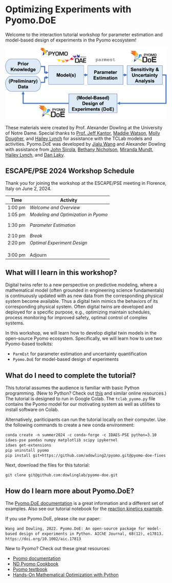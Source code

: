 # Optimizing Experiments with Pyomo.DoE 

Welcome to the interaction tutorial workshop for parameter estimation and model-based design of experiments in the Pyomo ecosystem!

![Pyomo workflow](./images/pyomo_workflow.png)

These materials were created by Prof. Alexander Dowling at the University of Notre Dame. Special thanks to [Prof. Jeff Kantor](https://engineering.nd.edu/news/in-memoriam-jeffrey-kantor-former-vice-president-associate-provost-and-dean/), [Maddie Watson](https://dowlinglab.nd.edu/people/madelynn-watson/), [Molly Dougher](https://dowlinglab.nd.edu/people/molly-dougher/), and [Hailey Lynch](https://dowlinglab.nd.edu/people/hailey-lynch/) for assistance with the TCLab models and activities. Pyomo.DoE was developed by [Jialu Wang](https://dowlinglab.nd.edu/people/jialu-wang/) and Alexander Dowling with assistance from [John Siirola](https://www.sandia.gov/ccr/staff/john-daniel-siirola/), [Bethany Nicholson](https://scholar.google.com/citations?user=WxqNQ6IAAAAJ&hl=en), [Miranda Mundt](https://ieeexplore.ieee.org/author/37089520396), [Hailey Lynch](https://dowlinglab.nd.edu/people/hailey-lynch/), and [Dan Laky](https://dowlinglab.nd.edu/people/daniel-laky/).

## ESCAPE/PSE 2024 Workshop Schedule

Thank you for joining the workshop at the ESCAPE/PSE meeting in Florence, Italy on June 2, 2024.

| Time | Activity |
| ---- | -------- |
| 1:00 pm  | *Welcome and Overview* |
| 1:05 pm | *Modeling and Optimization in Pyomo* |
| | [](./notebooks/tclab_model.ipynb)
| | [](./notebooks/pyomo_simulation.ipynb) |
| 1:30 pm | *Parameter Estimation* |
| | [](./notebooks/parmest.ipynb) |
| | [](./notebooks/parmest_exercise.ipynb) |
| 2:10 pm | *Break* |
| 2:20 pm | *Optimal Experiment Design* |
| | [](./notebooks/doe_exploratory_analysis.ipynb)
| | [](./notebooks/doe_optimize.ipynb)
| | [](./notebooks/doe_exercise.ipynb)
| 3:00 pm | Adjourn |

## What will I learn in this workshop?

Digital twins refer to a new perspective on predictive modeling, where a mathematical model (often grounded in engineering science fundamentals) is continuously updated with as new data from the corresponding physical system become available. Thus a digital twin mimics the behaviors of its corresponding physical system. Often digital twins are developed and deployed for a specific purpose, e.g., optimizing maintain schedules, process monitoring for improved safety, optimal control of complex systems.

In this workshop, we will learn how to develop digital twin models in the open-source Pyomo ecosystem. Specifically, we will learn how to use two Pyomo-based toolkits:
* `ParmEst` for parameter estimation and uncertainty quantification
* `Pyomo.DoE` for model-based design of experiments



## What do I need to complete the tutorial?

This tutorial assumes the audience is familiar with basic Python programming. (New to Python? Check out [this](https://lectures.scientific-python.org/index.html) and similar online resources.) The tutorial is designed to run in Google Colab. The `tclab_pyomo.py` file contains the Pyomo model for our motivating system as well as utilities to install software on Colab.

Alternatively, pariticipants can run the tutorial locally on their computer. Use the following commands to create a new conda environment:

```
conda create -n summer2024 -c conda-forge -c IDAES-PSE python=3.10 idaes-pse pandas numpy matplotlib scipy ipykernel
idaes get-extensions
pip uninstall pyomo
pip install git+https://github.com/adowling2/pyomo.git@pyomo-doe-fixes
```

Next, download the files for this tutorial:

```
git clone git@github.com:dowlinglab/pyomo-doe.git
```

## How do I learn more about Pyomo.DoE?

The [Pyomo.DoE documentation](https://pyomo.readthedocs.io/en/stable/contributed_packages/doe/doe.html) is a great information and a different set of examples. Also see our tutorial notebook for the [reaction kinetics example](https://colab.research.google.com/github/Pyomo/pyomo/blob/main/pyomo/contrib/doe/examples/fim_doe_tutorial.ipynb).

If you use Pyomo.DoE, please cite our paper:

```{admonition} Pyomo.DoE paper
Wang and Dowling, 2022. Pyomo.DoE: An open-source package for model-based design of experiments in Python. AIChE Journal, 68(12), e17813. https://doi.org/10.1002/aic.17813
```

New to Pyomo? Check out these great resources:
* [Pyomo documentation](https://pyomo.readthedocs.io/en/stable/)
* [ND Pyomo Cookbook](https://jckantor.github.io/ND-Pyomo-Cookbook/README.html)
* [Pyomo textbook](https://link.springer.com/book/10.1007/978-3-030-68928-5)
* [Hands-On Mathematical Optimization with Python](https://mobook.github.io/MO-book/intro.html)